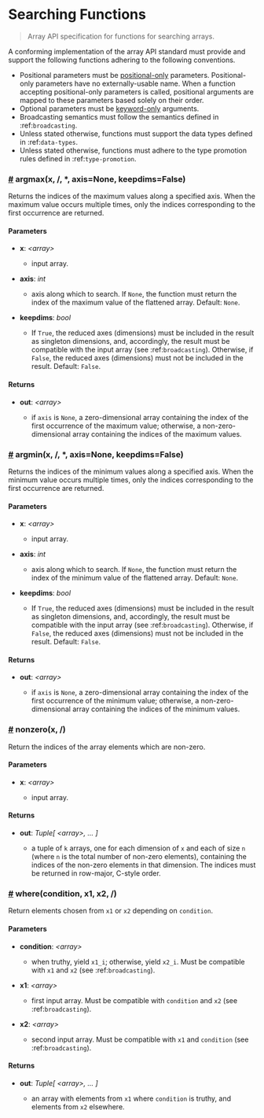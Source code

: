 # Searching Functions

> Array API specification for functions for searching arrays.

A conforming implementation of the array API standard must provide and support the following functions adhering to the following conventions.

-   Positional parameters must be [positional-only](https://www.python.org/dev/peps/pep-0570/) parameters. Positional-only parameters have no externally-usable name. When a function accepting positional-only parameters is called, positional arguments are mapped to these parameters based solely on their order.
-   Optional parameters must be [keyword-only](https://www.python.org/dev/peps/pep-3102/) arguments.
-   Broadcasting semantics must follow the semantics defined in :ref:`broadcasting`.
-   Unless stated otherwise, functions must support the data types defined in :ref:`data-types`.
-   Unless stated otherwise, functions must adhere to the type promotion rules defined in :ref:`type-promotion`.

<!-- NOTE: please keep the functions in alphabetical order -->

### <a name="argmax" href="#argmax">#</a> argmax(x, /, *, axis=None, keepdims=False)

Returns the indices of the maximum values along a specified axis. When the maximum value occurs multiple times, only the indices corresponding to the first occurrence are returned.

#### Parameters

-   **x**: _&lt;array&gt;_

    -   input array.

-   **axis**: _int_

    -   axis along which to search. If `None`, the function must return the index of the maximum value of the flattened array. Default: `None`.

-   **keepdims**: _bool_

    -   If `True`, the reduced axes (dimensions) must be included in the result as singleton dimensions, and, accordingly, the result must be compatible with the input array (see :ref:`broadcasting`). Otherwise, if `False`, the reduced axes (dimensions) must not be included in the result. Default: `False`.

#### Returns

-   **out**: _&lt;array&gt;_

    -   if `axis` is `None`, a zero-dimensional array containing the index of the first occurrence of the maximum value; otherwise, a non-zero-dimensional array containing the indices of the maximum values.

### <a name="argmin" href="#argmin">#</a> argmin(x, /, *, axis=None, keepdims=False)

Returns the indices of the minimum values along a specified axis. When the minimum value occurs multiple times, only the indices corresponding to the first occurrence are returned.

#### Parameters

-   **x**: _&lt;array&gt;_

    -   input array.

-   **axis**: _int_

    -   axis along which to search. If `None`, the function must return the index of the minimum value of the flattened array. Default: `None`.

-   **keepdims**: _bool_

    -   If `True`, the reduced axes (dimensions) must be included in the result as singleton dimensions, and, accordingly, the result must be compatible with the input array (see :ref:`broadcasting`). Otherwise, if `False`, the reduced axes (dimensions) must not be included in the result. Default: `False`.

#### Returns

-   **out**: _&lt;array&gt;_

    -   if `axis` is `None`, a zero-dimensional array containing the index of the first occurrence of the minimum value; otherwise, a non-zero-dimensional array containing the indices of the minimum values.

### <a name="nonzero" href="#nonzero">#</a> nonzero(x, /)

Return the indices of the array elements which are non-zero.

#### Parameters

-   **x**: _&lt;array&gt;_

    -   input array.

#### Returns

-   **out**: _Tuple\[ &lt;array&gt;, ... ]_

    -   a tuple of `k` arrays, one for each dimension of `x` and each of size `n` (where `n` is the total number of non-zero elements), containing the indices of the non-zero elements in that dimension. The indices must be returned in row-major, C-style order. 

### <a name="where" href="#where">#</a> where(condition, x1, x2, /)

Return elements chosen from `x1` or `x2` depending on `condition`.

#### Parameters

-   **condition**: _&lt;array&gt;_

    -   when truthy, yield `x1_i`; otherwise, yield `x2_i`. Must be compatible with `x1` and `x2` (see :ref:`broadcasting`). 

-   **x1**: _&lt;array&gt;_

    -   first input array. Must be compatible with `condition` and `x2` (see :ref:`broadcasting`). 

-   **x2**: _&lt;array&gt;_

    -   second input array. Must be compatible with `x1` and `condition` (see :ref:`broadcasting`). 

#### Returns

-   **out**: _Tuple\[ &lt;array&gt;, ... ]_

    -   an array with elements from `x1` where `condition` is truthy, and elements from `x2` elsewhere.